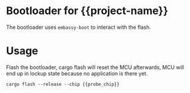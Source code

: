 # Bootloader for {{project-name}}

The bootloader uses `embassy-boot` to interact with the flash.

# Usage

Flash the bootloader, cargo flash will reset the MCU afterwards, MCU will end up in lockup state because no application is there yet.

```
cargo flash --release --chip {{probe_chip}}
```
